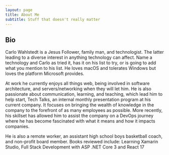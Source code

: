 ```yaml
---
layout: page
title: About Me
subtitle: Stuff that doesn't really matter
---
```


## Bio

Carlo Wahlstedt is a Jesus Follower, family man, and technologist. The latter leading to a diverse interest in anything technology can affect. Name a technology and Carlo as tried it, has it on his list to try, or is going to add what you mention to his list. He loves macOS and tolerates Windows but loves the platform Microsoft provides. 

At work he currently enjoys all things web, being involved in software architecture, and servers/networking when they will let him. He is also passionate about communication, learning, and teaching, which lead him to help start, Tech Talks, an internal monthly presentation program at his current company. It focuses on bringing the wealth of knowledge in the company to the forefront of as many employees as possible. More recently, his skillset has allowed him to assist the company on a DevOps journey where he has become fascinated with what it means and how it impacts companies. 

He is also a remote worker, an assistant high school boys basketball coach, and non-profit board member. Books reviewed include: Learning Xamarin Studio, Full Stack Development with ASP .NET Core 3 and React 17
